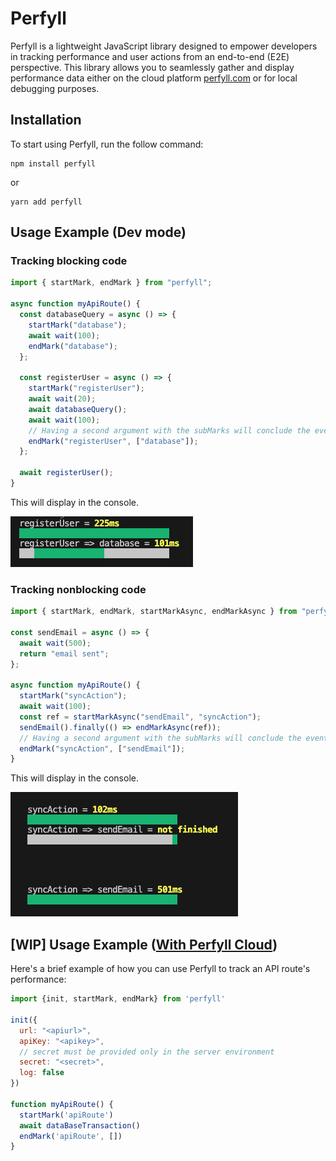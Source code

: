 # Perfyll

Perfyll is a lightweight JavaScript library designed to empower developers in tracking performance and user actions from an end-to-end (E2E) perspective. This library allows you to seamlessly gather and display performance data either on the cloud platform [perfyll.com](https://perfyll.com) or for local debugging purposes.

## Installation

To start using Perfyll, run the follow command:

```shell
npm install perfyll
```

or

```shell
yarn add perfyll
```

## Usage Example (Dev mode)

### Tracking blocking code

```javascript
import { startMark, endMark } from "perfyll";

async function myApiRoute() {
  const databaseQuery = async () => {
    startMark("database");
    await wait(100);
    endMark("database");
  };

  const registerUser = async () => {
    startMark("registerUser");
    await wait(20);
    await databaseQuery();
    await wait(100);
    // Having a second argument with the subMarks will conclude the event and record the outcome.
    endMark("registerUser", ["database"]);
  };

  await registerUser();
}
```

This will display in the console.

![console result](https://github.com/claudivanfilho/perfyll-js/raw/main/images/console.png)

### Tracking nonblocking code

```javascript
import { startMark, endMark, startMarkAsync, endMarkAsync } from "perfyll";

const sendEmail = async () => {
  await wait(500);
  return "email sent";
};

async function myApiRoute() {
  startMark("syncAction");
  await wait(100);
  const ref = startMarkAsync("sendEmail", "syncAction");
  sendEmail().finally(() => endMarkAsync(ref));
  // Having a second argument with the subMarks will conclude the event and record the outcome.
  endMark("syncAction", ["sendEmail"]);
}
```

This will display in the console.

![console2 result](https://github.com/claudivanfilho/perfyll-js/raw/main/images/console2.png)

## [WIP] Usage Example ([With Perfyll Cloud](https://perfyll.com))

Here's a brief example of how you can use Perfyll to track an API route's performance:

```javascript
import {init, startMark, endMark} from 'perfyll'

init({
  url: "<apiurl>",
  apiKey: "<apikey>",
  // secret must be provided only in the server environment
  secret: "<secret>",
  log: false
})

function myApiRoute() {
  startMark('apiRoute')
  await dataBaseTransaction()
  endMark('apiRoute', [])
}
```
